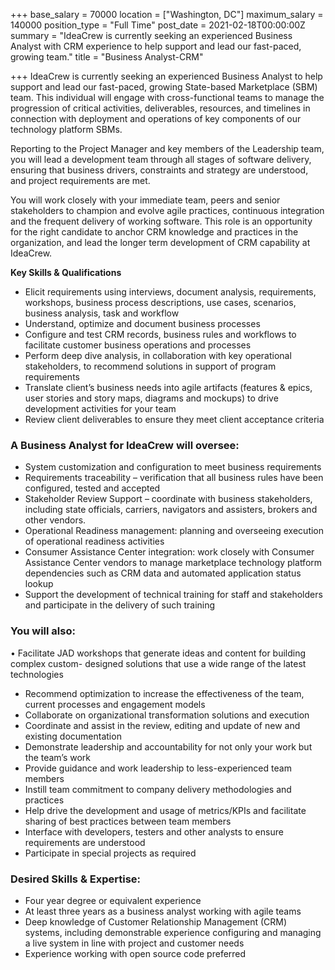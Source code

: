 +++
base_salary = 70000
location = ["Washington, DC"]
maximum_salary = 140000
position_type = "Full Time"
post_date = 2021-02-18T00:00:00Z
summary = "IdeaCrew is currently seeking an experienced Business Analyst with CRM experience to help support and lead our fast-paced, growing team."
title = "Business Analyst-CRM"

+++
IdeaCrew is currently seeking an experienced Business Analyst to help support and lead our fast-paced, growing State-based Marketplace (SBM) team. This individual will engage with cross-functional teams to manage the progression of critical activities, deliverables, resources, and timelines in connection with deployment and operations of key components of our technology platform SBMs.

Reporting to the Project Manager and key members of the Leadership team, you will lead a development team through all stages of software delivery, ensuring that business drivers, constraints and strategy are understood, and project requirements are met.

You will work closely with your immediate team, peers and senior stakeholders to champion and evolve agile practices, continuous integration and the frequent delivery of working software. This role is an opportunity for the right candidate to anchor CRM knowledge and practices in the organization, and lead the longer term development of CRM capability at IdeaCrew.

**Key Skills & Qualifications**

* Elicit requirements using interviews, document analysis, requirements, workshops, business process descriptions, use cases, scenarios, business analysis, task and workflow
* Understand, optimize and document business processes
* Configure and test CRM records, business rules and workflows to facilitate customer business operations and processes
* Perform deep dive analysis, in collaboration with key operational stakeholders, to recommend solutions in support of program requirements
* Translate client’s business needs into agile artifacts (features & epics, user stories and story maps, diagrams and mockups) to drive development activities for your team
* Review client deliverables to ensure they meet client acceptance criteria

### A Business Analyst for IdeaCrew will oversee:

* System customization and configuration to meet business requirements
* Requirements traceability – verification that all business rules have been configured, tested and accepted
* Stakeholder Review Support – coordinate with business stakeholders, including state officials, carriers, navigators and assisters, brokers and other vendors.
* Operational Readiness management: planning and overseeing execution of operational readiness activities
* Consumer Assistance Center integration: work closely with Consumer Assistance Center vendors to manage marketplace technology platform dependencies such as CRM data and automated application status lookup
* Support the development of technical training for staff and stakeholders and participate in the delivery of such training

### You will also:

• Facilitate JAD workshops that generate ideas and content for building complex custom- designed solutions that use a wide range of the latest technologies
* Recommend optimization to increase the effectiveness of the team, current processes and engagement models
* Collaborate on organizational transformation solutions and execution
* Coordinate and assist in the review, editing and update of new and existing documentation
* Demonstrate leadership and accountability for not only your work but the team’s work
* Provide guidance and work leadership to less-experienced team members
* Instill team commitment to company delivery methodologies and practices
* Help drive the development and usage of metrics/KPIs and facilitate sharing of best practices between team members
* Interface with developers, testers and other analysts to ensure requirements are understood
* Participate in special projects as required

### Desired Skills & Expertise:

* Four year degree or equivalent experience
* At least three years as a business analyst working with agile teams
* Deep knowledge of Customer Relationship Management (CRM) systems, including demonstrable experience configuring and managing a live system in line with project and customer needs
* Experience working with open source code preferred